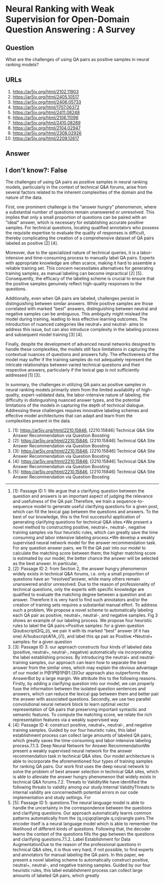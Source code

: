 # Neural Ranking with Weak Supervision for Open-Domain Question Answering : A Survey

## Question

What are the challenges of using QA pairs as positive samples in neural ranking models?

## URLs

1. https://ar5iv.org/html/2102.11903
2. https://ar5iv.org/html/2405.10517
3. https://ar5iv.org/html/2406.05733
4. https://ar5iv.org/html/1707.06372
5. https://ar5iv.org/html/2411.08248
6. https://ar5iv.org/html/2106.11096
7. https://ar5iv.org/html/2410.08289
8. https://ar5iv.org/html/2104.02947
9. https://ar5iv.org/html/2308.02926
10. https://ar5iv.org/html/2209.12617

## Answer

## I don't know?: False

The challenges of using QA pairs as positive samples in neural ranking models, particularly in the context of technical Q&A forums, arise from several factors related to the inherent complexities of the domain and the nature of the data. 

First, one prominent challenge is the "answer hungry" phenomenon, where a substantial number of questions remain unanswered or unresolved. This implies that only a small proportion of questions can be paired with an "ideal" answer, which is necessary for establishing accurate positive samples. For technical questions, locating qualified annotators who possess the requisite expertise to evaluate the quality of responses is difficult, thereby complicating the creation of a comprehensive dataset of QA pairs labeled as positive [2] [4].

Moreover, due to the specialized nature of technical queries, it is a labor-intensive and time-consuming process to manually label QA pairs. Experts with appropriate knowledge are often scarce, making it hard to assemble a reliable training set. This concern necessitates alternatives for generating training samples, as manual labeling can become impractical [2] [5]. Consequently, the efficacy of the labeling scheme is crucial to ensure that the positive samples genuinely reflect high-quality responses to the questions.

Additionally, even when QA pairs are labeled, challenges persist in distinguishing between similar answers. While positive samples are those correlated with marked "best" answers, distinguishing between neutral and negative samples can be ambiguous. This ambiguity might mislead the model during training, leading to less effective learning outcomes. The introduction of nuanced categories like neutral+ and neutral- aims to address this issue, but can also introduce complexity in the labeling process and subsequent model training [3] [4].

Finally, despite the development of advanced neural networks designed to handle these complexities, the models still face limitations in capturing the contextual nuances of questions and answers fully. The effectiveness of the model may suffer if the training samples do not adequately represent the intricate relationships between varied technical questions and their respective answers, particularly if the lexical gap is not sufficiently addressed [1] [3].

In summary, the challenges in utilizing QA pairs as positive samples in neural ranking models primarily stem from the limited availability of high-quality, expert-validated data, the labor-intensive nature of labeling, the difficulty in distinguishing nuanced answer types, and the potential limitations of the models in capturing the depth of technical dialogue. Addressing these challenges requires innovative labeling schemes and effective model architectures that can adapt and learn from the complexities present in the data.

1. [1]:  https://ar5iv.org/html/2210.15846, [2210.15846] Technical Q&A Site Answer Recommendation via Question Boosting
2. [2]:  https://ar5iv.org/html/2210.15846, [2210.15846] Technical Q&A Site Answer Recommendation via Question Boosting
3. [3]:  https://ar5iv.org/html/2210.15846, [2210.15846] Technical Q&A Site Answer Recommendation via Question Boosting
4. [4]:  https://ar5iv.org/html/2210.15846, [2210.15846] Technical Q&A Site Answer Recommendation via Question Boosting
5. [5]:  https://ar5iv.org/html/2210.15846, [2210.15846] Technical Q&A Site Answer Recommendation via Question Boosting
---
1. [1]:  Passage ID 1: We argue that a clarifying question between the question and answers is an important aspect of judging the relevance and usefulness of the QA pair.Therefore, we train a sequence-to-sequence model to generate useful clarifying questions for a given post, which can fill the lexical gap between the questions and answers. To the best of our knowledge, this is the first successful application of generating clarifying questions for technical Q&A sites.•We present a novel method to constructing positive, neutral+, neutral-, negative training samples via four heuristic rules, which can greatly save the time consuming and labor intensive labeling process.•We develop a weakly supervised neural network model for the answer recommendation task. For any question answer pairs, we fit the QA pair into our model to calculate the matching score between them; the higher matching score is estimated by our model, the better chance the answer will be selected as the best answer. In particular,
2. [2]:  Passage ID 2: from Section 2, the answer hungry phenomenon widely exists in technical Q&A forums, i.e. only a small proportion of questions have an “resolved”answer, while many others remain unanswered and/or unresolved. Due to the reason of professionality of technical questions, only the experts with specific knowledge are qualified to evaluate the matching degree between a question and an answer. Therefore it is very hard to find such annotators and/or the creation of training sets requires a substantial manual effort. To address such a problem, We propose a novel scheme to automatically labeling each QA pair as positive, neutral+, neutral-, and negative samples. Fig 3 shows an example of our labeling process. We propose four heuristic rules to label the QA pairs:•Positive samples: for a given question Qisubscript𝑄𝑖Q_{i}, we pair it with its marked ”best” answer (if it has one) Ai​1subscript𝐴𝑖1A_{i1}, and label this qa pair as Positive.•Neutral+ samples: for a given question
3. [3]:  Passage ID 3: our approach constructs four kinds of labeled data (positive, neutral+, neutral-, negative) automatically via incorporating the label establishing process. By introducing the neutral+ and neutral- training samples, our approach can learn how to separate the best answer from the similar ones, which may explain the obvious advantage of our model in P​@​1𝑃@1P@1.(3)Our approach also outperforms the AnswerBot by a large margin. We attribute this to the following reasons. Firstly, by adding a clarifying question into our model, we can properly fuse the information between the isolated question sentences and answers, which can reduce the lexical gap between them and better pair the answer with associated questions. Secondly, we use two parallel convolutional neural network block to learn optimal vector representation of QA pairs that preserving important syntactic and semantic features. To compute the matching score, we relate the rich representation features via a weakly supervised way
4. [4]:  Passage ID 4: construct positive, neutral+, neutral-, and negative training samples. Guided by our four heuristic rules, this label establishment process can collect large amounts of labeled QA pairs, which greatly saves the time-consuming and labor-intensive labeling process.7.1.3. Deep Neural Network for Answer RecommendationWe present a weakly supervised neural network for the answer recommendation task in technical Q&A sites. Our model architecture is able to incorporate the aforementioned four types of training samples for ranking QA pairs. Our work first uses the deep neural network to solve the problem of best answer selection in technical Q&A sites, which is able to alleviate the answer hungry phenomenon that widely exists in technical Q&A forums.7.2. Threats to ValidityWe have identified the following threats to validity among our study:Internal ValidityThreats to internal validity are concernedwith potential errors in our code implementation and study settings. For
5. [5]:  Passage ID 5: questions.The neural language model is able to handle the uncertainty in the correspondence between the questions and clarifying questions. Our approach automatically learns common patterns automatically from the ⟨q,c​q⟩𝑞𝑐𝑞\langle q,cq\rangle pairs.The encoder itself is a neural language model which is able to remember the likelihood of different kinds of questions. Following that, the decoder learns the context of the questions fills the gap between the questions and clarifying questions.7.1.2. Label Establishment for Data AugmentationDue to the reason of the professional questions in technical Q&A sites, it is thus very hard, if not possible, to find experts and annotators for manual labeling the QA pairs. In this paper, we present a novel labeling scheme to automatically construct positive, neutral+, neutral-, and negative training samples. Guided by our four heuristic rules, this label establishment process can collect large amounts of labeled QA pairs, which greatly